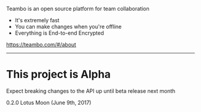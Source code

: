 Teambo is an open source platform for team collaboration

* It's extremely fast
* You can make changes when you're offline
* Everything is End-to-end Encrypted

https://teambo.com/#/about

---

# This project is Alpha

Expect breaking changes to the API up until beta release next month

0.2.0 Lotus Moon (June 9th, 2017)